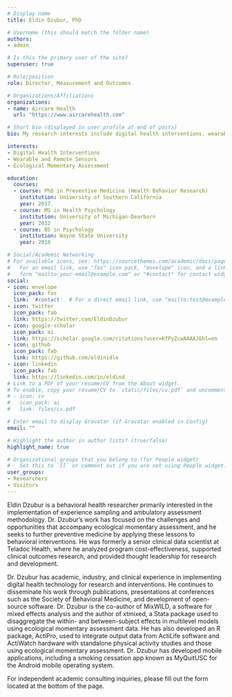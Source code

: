 ```yaml
---
# Display name
title: Eldin Dzubur, PhD

# Username (this should match the folder name)
authors:
- admin

# Is this the primary user of the site?
superuser: true

# Role/position
role: Director, Measurement and Outcomes

# Organizations/Affiliations
organizations:
- name: Aircare Health
  url: "https://www.aircarehealth.com"

# Short bio (displayed in user profile at end of posts)
bio: My research interests include digital health interventions, wearable and remote sensors, and ecological momentary assessment.

interests:
- Digital Health Interventions
- Wearable and Remote Sensors
- Ecological Momentary Assessment

education:
  courses:
  - course: PhD in Preventive Medicine (Health Behavior Research)
    institution: University of Southern California
    year: 2017
  - course: MS in Health Psychology
    institution: University of Michigan-Dearborn
    year: 2012
  - course: BS in Psychology
    institution: Wayne State University
    year: 2010

# Social/Academic Networking
# For available icons, see: https://sourcethemes.com/academic/docs/page-builder/#icons
#   For an email link, use "fas" icon pack, "envelope" icon, and a link in the
#   form "mailto:your-email@example.com" or "#contact" for contact widget.
social:
- icon: envelope
  icon_pack: fas
  link: '#contact'  # For a direct email link, use "mailto:test@example.org".
- icon: twitter
  icon_pack: fab
  link: https://twitter.com/EldinDzubur
- icon: google-scholar
  icon_pack: ai
  link: https://scholar.google.com/citations?user=KfPyZcwAAAAJ&hl=en
- icon: github
  icon_pack: fab
  link: https://github.com/eldinidle
- icon: linkedin
  icon_pack: fab
  link: https://linkedin.com/in/eldind
# Link to a PDF of your resume/CV from the About widget.
# To enable, copy your resume/CV to `static/files/cv.pdf` and uncomment the lines below.
# - icon: cv
#   icon_pack: ai
#   link: files/cv.pdf

# Enter email to display Gravatar (if Gravatar enabled in Config)
email: ""

# Highlight the author in author lists? (true/false)
highlight_name: true

# Organizational groups that you belong to (for People widget)
#   Set this to `[]` or comment out if you are not using People widget.
user_groups:
- Researchers
- Visitors
---
```


Eldin Dzubur is a behavioral health researcher primarily interested in the implementation of experience sampling and ambulatory assessment methodology. Dr. Dzubur’s work has focused on the challenges and opportunities that accompany ecological momentary assessment, and he seeks to further preventive medicine by applying these lessons to behavioral interventions. He was formerly a senior clinical data scientist at Teladoc Health, where he analyzed program cost-effectiveness, supported clinical outcomes research, and provided thought leadership for research and development.

Dr. Dzubur has academic, industry, and clinical experience in implementing digital health technology for research and interventions. He continues to disseminate his work through publications, presentations at conferences such as the Society of Behavioral Medicine, and development of open-source software. Dr. Dzubur is the co-author of MixWILD, a software for mixed effects analysis and the author of xtmixed, a Stata package used to disaggregate the within- and between-subject effects in multilevel models using ecological momentary assessment data. He has also developed an R package, ActiPro, used to integrate output data from ActiLife software and ActiWatch hardware with standalone physical activity studies and those using ecological momentary assessment. Dr. Dzubur has developed mobile applications, including a smoking cessation app known as MyQuitUSC for the Android mobile operating system.

For independent academic consulting inquiries, please fill out the form located at the bottom of the page. 
